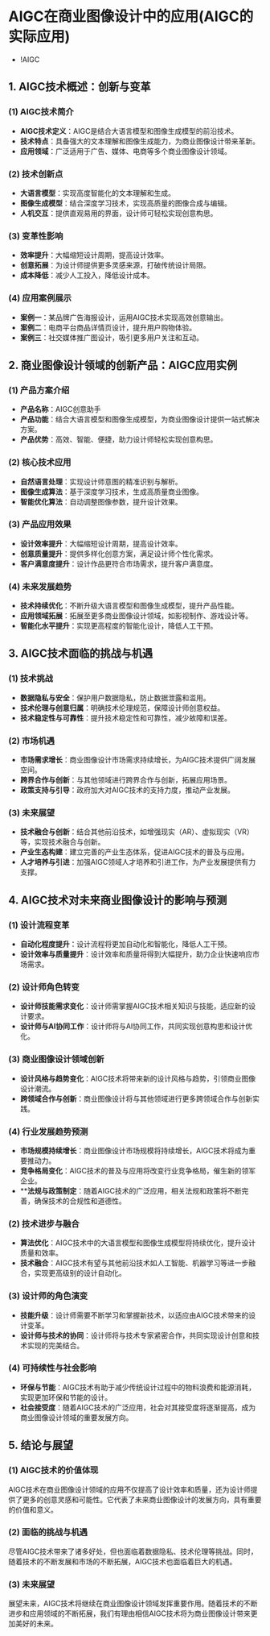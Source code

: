 # AIGC在商业图像设计中的应用(AIGC的实际应用)
- !AIGC
## 1. AIGC技术概述：创新与变革
### (1) AIGC技术简介
- **AIGC技术定义**：AIGC是结合大语言模型和图像生成模型的前沿技术。
- **技术特点**：具备强大的文本理解和图像生成能力，为商业图像设计带来革新。
- **应用领域**：广泛适用于广告、媒体、电商等多个商业图像设计领域。

### (2) 技术创新点
- **大语言模型**：实现高度智能化的文本理解和生成。
- **图像生成模型**：结合深度学习技术，实现高质量的图像合成与编辑。
- **人机交互**：提供直观易用的界面，设计师可轻松实现创意构思。

### (3) 变革性影响
- **效率提升**：大幅缩短设计周期，提高设计效率。
- **创意拓展**：为设计师提供更多灵感来源，打破传统设计局限。
- **成本降低**：减少人工投入，降低设计成本。

### (4) 应用案例展示
- **案例一**：某品牌广告海报设计，运用AIGC技术实现高效创意输出。
- **案例二**：电商平台商品详情页设计，提升用户购物体验。
- **案例三**：社交媒体推广图设计，吸引更多用户关注和互动。

## 2. 商业图像设计领域的创新产品：AIGC应用实例
### (1) 产品方案介绍
- **产品名称**：AIGC创意助手
- **产品功能**：结合大语言模型和图像生成模型，为商业图像设计提供一站式解决方案。
- **产品优势**：高效、智能、便捷，助力设计师轻松实现创意构思。

### (2) 核心技术应用
- **自然语言处理**：实现设计师意图的精准识别与解析。
- **图像生成算法**：基于深度学习技术，生成高质量商业图像。
- **智能优化算法**：自动调整图像参数，提升设计效果。

### (3) 产品应用效果
- **设计效率提升**：大幅缩短设计周期，提高设计效率。
- **创意质量提升**：提供多样化创意方案，满足设计师个性化需求。
- **客户满意度提升**：设计作品更符合市场需求，提升客户满意度。

### (4) 未来发展趋势
- **技术持续优化**：不断升级大语言模型和图像生成模型，提升产品性能。
- **应用领域拓展**：拓展至更多商业图像设计领域，如影视制作、游戏设计等。
- **智能化水平提升**：实现更高程度的智能化设计，降低人工干预。

## 3. AIGC技术面临的挑战与机遇
### (1) 技术挑战
- **数据隐私与安全**：保护用户数据隐私，防止数据泄露和滥用。
- **技术伦理与创意归属**：明确技术伦理规范，保障设计师创意权益。
- **技术稳定性与可靠性**：提升技术稳定性和可靠性，减少故障和误差。

### (2) 市场机遇
- **市场需求增长**：商业图像设计市场需求持续增长，为AIGC技术提供广阔发展空间。
- **跨界合作与创新**：与其他领域进行跨界合作与创新，拓展应用场景。
- **政策支持与引导**：政府加大对AIGC技术的支持力度，推动产业发展。

### (3) 未来展望
- **技术融合与创新**：结合其他前沿技术，如增强现实（AR）、虚拟现实（VR）等，实现技术融合与创新。
- **产业生态构建**：建立完善的产业生态体系，促进AIGC技术的普及与应用。
- **人才培养与引进**：加强AIGC领域人才培养和引进工作，为产业发展提供有力支撑。

## 4. AIGC技术对未来商业图像设计的影响与预测
### (1) 设计流程变革
- **自动化程度提升**：设计流程将更加自动化和智能化，降低人工干预。
- **设计效率与质量提升**：设计效率和质量将得到大幅提升，助力企业快速响应市场需求。

### (2) 设计师角色转变
- **设计师技能需求变化**：设计师需掌握AIGC技术相关知识与技能，适应新的设计要求。
- **设计师与AI协同工作**：设计师将与AI协同工作，共同实现创意构思和设计优化。

### (3) 商业图像设计领域创新
- **设计风格与趋势变化**：AIGC技术将带来新的设计风格与趋势，引领商业图像设计潮流。
- **跨领域合作与创新**：商业图像设计将与其他领域进行更多跨领域合作与创新实践。

### (4) 行业发展趋势预测
- **市场规模持续增长**：商业图像设计市场规模将持续增长，AIGC技术将成为重要推动力。
- **竞争格局变化**：AIGC技术的普及与应用将改变行业竞争格局，催生新的领军企业。
- ****法规与政策制定**：随着AIGC技术的广泛应用，相关法规和政策将不断完善，确保技术的合规性和道德性。

### (2) 技术进步与融合

- **算法优化**：AIGC技术中的大语言模型和图像生成模型将持续优化，提升设计质量和效率。
- **技术融合**：AIGC技术有望与其他前沿技术如人工智能、机器学习等进一步融合，实现更高级别的设计自动化。

### (3) 设计师的角色演变

- **技能升级**：设计师需要不断学习和掌握新技术，以适应由AIGC技术带来的设计变革。
- **设计师与技术的协同**：设计师将与技术专家紧密合作，共同实现设计创意和技术实现的完美结合。

### (4) 可持续性与社会影响

- **环保与节能**：AIGC技术有助于减少传统设计过程中的物料浪费和能源消耗，实现更加环保和节能的设计。
- **社会接受度**：随着AIGC技术的广泛应用，社会对其接受度将逐渐提高，成为商业图像设计领域的重要发展方向。

## 5. 结论与展望

### (1) AIGC技术的价值体现

AIGC技术在商业图像设计领域的应用不仅提高了设计效率和质量，还为设计师提供了更多的创意灵感和可能性。它代表了未来商业图像设计的发展方向，具有重要的价值和意义。

### (2) 面临的挑战与机遇

尽管AIGC技术带来了诸多好处，但也面临着数据隐私、技术伦理等挑战。同时，随着技术的不断发展和市场的不断拓展，AIGC技术也面临着巨大的机遇。

### (3) 未来展望

展望未来，AIGC技术将继续在商业图像设计领域发挥重要作用。随着技术的不断进步和应用领域的不断拓展，我们有理由相信AIGC技术将为商业图像设计带来更加美好的未来。